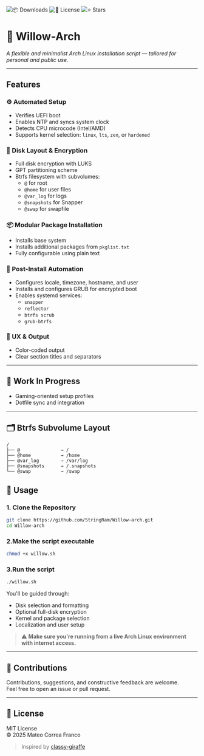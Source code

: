 ![📦 Downloads](https://img.shields.io/github/downloads/StringRam/Willow-arch/total?label=📦%20Downloads)
![📄 License](https://img.shields.io/github/license/StringRam/Willow-arch?label=📄%20License)
![⭐ Stars](https://img.shields.io/github/stars/StringRam/Willow-arch?label=⭐%20Stars)


# 🌿 Willow-Arch

*A flexible and minimalist Arch Linux installation script — tailored for personal and public use.*

---

## Features

### ⚙️ Automated Setup
- Verifies UEFI boot  
- Enables NTP and syncs system clock  
- Detects CPU microcode (Intel/AMD)  
- Supports kernel selection: `linux`, `lts`, `zen`, or `hardened`

### 💾 Disk Layout & Encryption
- Full disk encryption with LUKS  
- GPT partitioning scheme  
- Btrfs filesystem with subvolumes:
  - `@` for root
  - `@home` for user files
  - `@var_log` for logs
  - `@snapshots` for Snapper
  - `@swap` for swapfile

### 📦 Modular Package Installation
- Installs base system  
- Installs additional packages from `pkglist.txt`  
- Fully configurable using plain text

### 🧩 Post-Install Automation
- Configures locale, timezone, hostname, and user  
- Installs and configures GRUB for encrypted boot  
- Enables systemd services:
  - `snapper`
  - `reflector`
  - `btrfs scrub`
  - `grub-btrfs`

### 🎨 UX & Output
- Color-coded output  
- Clear section titles and separators

---

## 🧪 Work In Progress
- Gaming-oriented setup profiles  
- Dotfile sync and integration  

---

## 🗂️ Btrfs Subvolume Layout

```plaintext
/
├── @               → /
├── @home           → /home
├── @var_log        → /var/log
├── @snapshots      → /.snapshots
└── @swap           → /swap
```

## 🚀 Usage

### 1. Clone the Repository
```bash
git clone https://github.com/StringRam/Willow-arch.git
cd Willow-arch
```
### 2.Make the script executable
```bash
chmod +x willow.sh
```
### 3.Run the script
```bash
./willow.sh
```
You'll be guided through:

- Disk selection and formatting  
- Optional full-disk encryption  
- Kernel and package selection  
- Localization and user setup  

> ⚠️ **Make sure you're running from a live Arch Linux environment with internet access.**

---

## 🤝 Contributions

Contributions, suggestions, and constructive feedback are welcome.  
Feel free to open an issue or pull request.

---

## 📜 License

MIT License  
© 2025 Mateo Correa Franco

> Inspired by [classy-giraffe](https://github.com/classy-giraffe)
